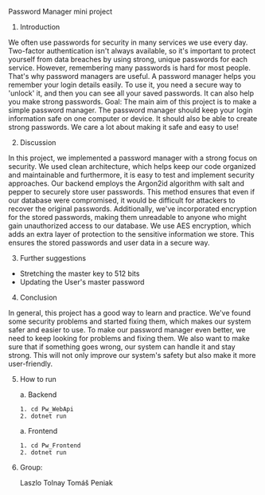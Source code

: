 Password Manager mini project
1.	Introduction
 
  We often use passwords for security in many services we use every day. Two-factor authentication isn't always available, so it's important to protect yourself from data breaches by using strong, unique passwords for each service. However, remembering many passwords is hard for most people. That's why password managers are useful. A password manager helps you remember your login details easily. To use it, you need a secure way to 'unlock' it, and then you can see all your saved passwords. It can also help you make strong passwords.
  Goal: The main aim of this project is to make a simple password manager. The password manager should keep your login information safe on one computer or device. It should also be able to create strong passwords. We care a lot about making it safe and easy to use!

2.	Discussion

In this project, we implemented a password manager with a strong focus on security. We used clean architecture, which helps keep our code organized and maintainable and furthermore, it is easy to test and implement security approaches. Our backend employs the Argon2id algorithm with salt and pepper to securely store user passwords. This method ensures that even if our database were compromised, it would be difficult for attackers to recover the original passwords. Additionally, we've incorporated encryption for the stored passwords, making them unreadable to anyone who might gain unauthorized access to our database. We use AES encryption, which adds an extra layer of protection to the sensitive information we store. This ensures the stored passwords and user data in a secure way.


3.	Further suggestions
-	Stretching the master key to 512 bits
-	Updating the User's master password

4.	Conclusion

  In general, this project has a good way to learn and practice. We've found some security problems and started fixing them, which makes our system safer and easier to use. To make our password manager even better, we need to keep looking for problems and fixing them. We also want to make sure that if something goes wrong, our system can handle it and stay strong. This will not only improve our system's safety but also make it more user-friendly.

  
5.	How to run
   
    a. Backend
  
        1. cd Pw_WebApi
        2. dotnet run
   
    a. Frontend
  
        1. cd Pw_Frontend
        2. dotnet run
       

6. Group:

   Laszlo Tolnay
   Tomáš Peniak

